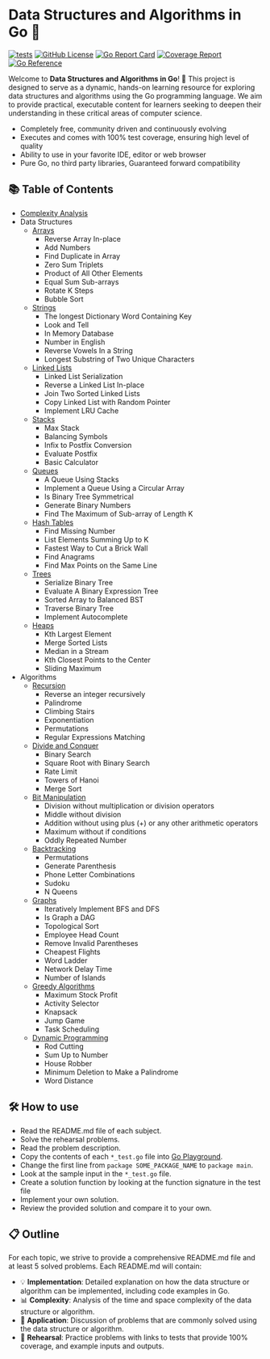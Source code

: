# Data Structures and Algorithms in Go 🚀

[![tests](https://github.com/spring1843/go-dsa/actions/workflows/tests.yaml/badge.svg)](https://github.com/spring1843/go-dsa/actions/workflows/tests.yaml)
[![GitHub License](https://img.shields.io/badge/License-Apache%202.0-ff69b4.svg)](https://github.com/aws/karpenter/blob/main/LICENSE)
[![Go Report Card](https://goreportcard.com/badge/github.com/spring1843/go-dsa)](https://goreportcard.com/report/github.com/spring1843/go-dsa)
[![Coverage Report](https://coveralls.io/repos/github/spring1843/go-dsa/badge.svg?branch=main)](https://coveralls.io/github/spring1843/go-dsa?branch=main)
[![Go Reference](https://pkg.go.dev/badge/github.com/spring1843/go-dsa.svg)](https://pkg.go.dev/github.com/spring1843/go-dsa)

Welcome to **Data Structures and Algorithms in Go**! 🎉 This project is designed to serve as a dynamic, hands-on learning resource for exploring data structures and algorithms using the Go programming language. We aim to provide practical, executable content for learners seeking to deepen their understanding in these critical areas of computer science.

* Completely free, community driven and continuously evolving
* Executes and comes with 100% test coverage, ensuring high level of quality
* Ability to use in your favorite IDE, editor or web browser
* Pure Go, no third party libraries, Guaranteed forward compatibility

## 📚 Table of Contents

* [Complexity Analysis](complexity.md)
* Data Structures
    * [Arrays](./array)
        * Reverse Array In-place
        * Add Numbers
        * Find Duplicate in Array
        * Zero Sum Triplets
        * Product of All Other Elements
        * Equal Sum Sub-arrays
        * Rotate K Steps
        * Bubble Sort
    * [Strings](./strings)
        * The longest Dictionary Word Containing Key
        * Look and Tell
        * In Memory Database
        * Number in English
        * Reverse Vowels In a String
        * Longest Substring of Two Unique Characters
    * [Linked Lists](./linkedlist)
        * Linked List Serialization
        * Reverse a Linked List In-place
        * Join Two Sorted Linked Lists
        * Copy Linked List with Random Pointer
        * Implement LRU Cache
    * [Stacks](./stack)
        * Max Stack
        * Balancing Symbols
        * Infix to Postfix Conversion
        * Evaluate Postfix
        * Basic Calculator
    * [Queues](./queue)
        * A Queue Using Stacks
        * Implement a Queue Using a Circular Array
        * Is Binary Tree Symmetrical
        * Generate Binary Numbers
        * Find The Maximum of Sub-array of Length K
    * [Hash Tables](./hashtable)
        * Find Missing Number
        * List Elements Summing Up to K
        * Fastest Way to Cut a Brick Wall
        * Find Anagrams
        * Find Max Points on the Same Line
    * [Trees](./tree)
        * Serialize Binary Tree
        * Evaluate A Binary Expression Tree
        * Sorted Array to Balanced BST
        * Traverse Binary Tree
        * Implement Autocomplete
    * [Heaps](./heap)
        * Kth Largest Element
        * Merge Sorted Lists
        * Median in a Stream
        * Kth Closest Points to the Center
        * Sliding Maximum
* Algorithms
    * [Recursion](./recursion)
        * Reverse an integer recursively
        * Palindrome
        * Climbing Stairs
        * Exponentiation
        * Permutations
        * Regular Expressions Matching
    * [Divide and Conquer](dnc)
        * Binary Search
        * Square Root with Binary Search
        * Rate Limit
        * Towers of Hanoi
        * Merge Sort
    * [Bit Manipulation](./bit)
        * Division without multiplication or division operators
        * Middle without division
        * Addition without using plus (+) or any other arithmetic operators
        * Maximum without if conditions
        * Oddly Repeated Number
    * [Backtracking](./backtracking)
        * Permutations
        * Generate Parenthesis
        * Phone Letter Combinations
        * Sudoku
        * N Queens
    * [Graphs](./graph)
        * Iteratively Implement BFS and DFS
        * Is Graph a DAG
        * Topological Sort
        * Employee Head Count
        * Remove Invalid Parentheses
        * Cheapest Flights
        * Word Ladder
        * Network Delay Time
        * Number of Islands
    * [Greedy Algorithms](./greedy)
        * Maximum Stock Profit
        * Activity Selector
        * Knapsack
        * Jump Game
        * Task Scheduling
    * [Dynamic Programming](./dp)
        * Rod Cutting
        * Sum Up to Number
        * House Robber
        * Minimum Deletion to Make a Palindrome
        * Word Distance

## 🛠️ How to use

* Read the README.md file of each subject.
* Solve the rehearsal problems.
* Read the problem description.
* Copy the contents of each `*_test.go` file into [Go Playground](https://go.dev/play/).
* Change the first line from `package SOME_PACKAGE_NAME` to `package main`.
* Look at the sample input in the `*_test.go` file.
* Create a solution function by looking at the function signature in the test file
* Implement your own solution.
* Review the provided solution and compare it to your own.

## 📋 Outline

For each topic, we strive to provide a comprehensive README.md file and at least 5 solved problems. Each README.md will contain:

* 💡 **Implementation**: Detailed explanation on how the data structure or algorithm can be implemented, including code examples in Go.
* 📊 **Complexity**: Analysis of the time and space complexity of the data structure or algorithm.
* 🎯 **Application**: Discussion of problems that are commonly solved using the data structure or algorithm.
* 📝 **Rehearsal**: Practice problems with links to tests that provide 100% coverage, and example inputs and outputs.
